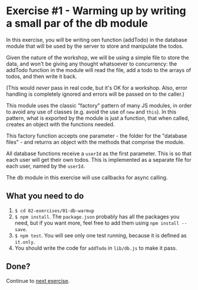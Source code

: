 # Exercise #1 - Warming up by writing a small par of the db module
In this exercise, you will be writing oen function (addTodo) in the database 
module that will be used by the server to store and manipulate the todos.

Given the nature of the workshop, we will be using a simple file to store the
data, and won't be giving any thought whatsoever to concurrency: 
the addTodo function in the module will read the file, add a todo to 
the arrays of todos, and then write it back.

(This would _never_ pass in real code, but it's OK for a
workshop. Also, error handling is completely ignored and errors will be passed
on to the caller.)

This module uses the classic "factory" pattern of many JS modules,
in order to avoid any use of classes (e.g. avoid the use of `new` and `this`).
In this pattern, what is exported by the module is just a function,
that when called, creates an object with the functions needed.

This factory function accepts one parameter - the folder for the "database
files" - and returns an object with the methods that comprise the module.

All database functions receive a `userId` as the first parameter. This is 
so that each user will get their own todos. This is implemented as a separate
file for each user, named by the `userId`.

The db module in this exercise will use callbacks for async calling.

## What you need to do
1. `$ cd 02-exercises/01-db-warmup`
1. `$ npm install`. The `package.json` probably has all the packages you need,
   but if you want more, feel free to add them using `npm install --save`.
1. `$ npm test`. You will see only one test running, because
   it is defined as `it.only`. 
1. You should write the code for `addTodo` in `lib/db.js` to make it pass. 
     
## Done?
Continue to [next exercise](../02-db/README.md).   

